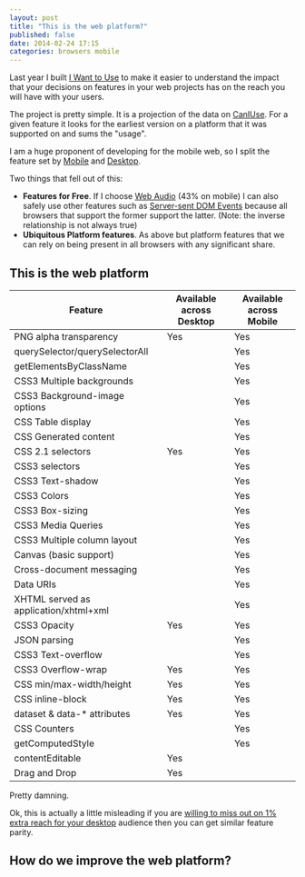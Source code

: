 ```yaml
--- 
layout: post
title: "This is the web platform?"
published: false
date: 2014-02-24 17:15
categories: browsers mobile
---
```


Last year I built [I Want to Use](http://iwanttouse.com) to make it easier to understand the impact that your decisions on features in your web projects has on the reach you will have with your users.

The project is pretty simple.  It is a projection of the data on [CanIUse](http://caniuse.com). For a given feature it looks for the earliest version on a platform that it was supported on and sums the "usage".  

I am a huge proponent of developing for the mobile web, so I split the feature set by [Mobile](http://onmobile.iwanttouse.com) and [Desktop](http://ondesktop.iwanttouse.com).

Two things that fell out of this: 
*  **Features for Free**.  If I choose [Web Audio](http://www.iwanttouse.com/#audio-api) (43% on mobile) I can also safely use other features such as [Server-sent DOM Events](http://www.iwanttouse.com/#eventsource) because all browsers that support the former support the latter. (Note: the inverse relationship is not always true)
*  **Ubiquitous Platform features**.  As above but platform features that we can rely on being present in all browsers with any significant share.

## This is the web platform

|Feature|Available across Desktop|Available across Mobile|
|-------|--------------------|-------------------|
|PNG alpha transparency|Yes|Yes|
|querySelector/querySelectorAll||Yes|
|getElementsByClassName||Yes|
|CSS3 Multiple backgrounds||Yes|
|CSS3 Background-image options||Yes|
|CSS Table display||Yes|
|CSS Generated content||Yes|
|CSS 2.1 selectors|Yes|Yes|
|CSS3 selectors||Yes|
|CSS3 Text-shadow||Yes|
|CSS3 Colors||Yes|
|CSS3 Box-sizing||Yes|
|CSS3 Media Queries||Yes|
|CSS3 Multiple column layout||Yes|
|Canvas (basic support)||Yes|
|Cross-document messaging||Yes|
|Data URIs||Yes|
|XHTML served as application/xhtml+xml||Yes|
|CSS3 Opacity|Yes|Yes|
|JSON parsing||Yes|
|CSS3 Text-overflow||Yes|
|CSS3 Overflow-wrap|Yes|Yes|
|CSS min/max-width/height|Yes|Yes|
|CSS inline-block|Yes|Yes|
|dataset & data-* attributes|Yes|Yes|
|CSS Counters||Yes|
|getComputedStyle||Yes|
|contentEditable|Yes||
|Drag and Drop|Yes||

Pretty damning.

Ok, this is actually a little misleading if you are [willing to miss out on 1% extra reach for your desktop](http://ondesktop.iwanttouse.com/#cors) audience then you can get similar feature parity.

## How do we improve the web platform?




